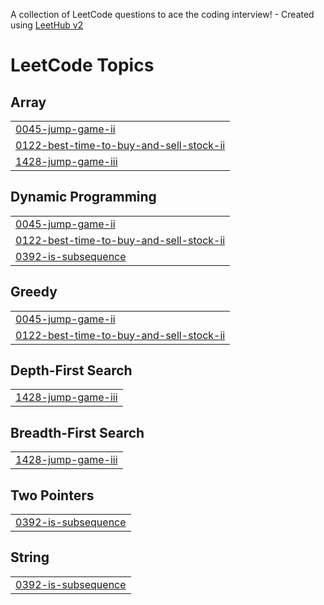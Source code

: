 A collection of LeetCode questions to ace the coding interview! - Created using [LeetHub v2](https://github.com/arunbhardwaj/LeetHub-2.0)
<!---LeetCode Topics Start-->
# LeetCode Topics
## Array
|  |
| ------- |
| [0045-jump-game-ii](https://github.com/pratham534/LeetCodeSubs/tree/master/0045-jump-game-ii) |
| [0122-best-time-to-buy-and-sell-stock-ii](https://github.com/pratham534/LeetCodeSubs/tree/master/0122-best-time-to-buy-and-sell-stock-ii) |
| [1428-jump-game-iii](https://github.com/pratham534/LeetCodeSubs/tree/master/1428-jump-game-iii) |
## Dynamic Programming
|  |
| ------- |
| [0045-jump-game-ii](https://github.com/pratham534/LeetCodeSubs/tree/master/0045-jump-game-ii) |
| [0122-best-time-to-buy-and-sell-stock-ii](https://github.com/pratham534/LeetCodeSubs/tree/master/0122-best-time-to-buy-and-sell-stock-ii) |
| [0392-is-subsequence](https://github.com/pratham534/LeetCodeSubs/tree/master/0392-is-subsequence) |
## Greedy
|  |
| ------- |
| [0045-jump-game-ii](https://github.com/pratham534/LeetCodeSubs/tree/master/0045-jump-game-ii) |
| [0122-best-time-to-buy-and-sell-stock-ii](https://github.com/pratham534/LeetCodeSubs/tree/master/0122-best-time-to-buy-and-sell-stock-ii) |
## Depth-First Search
|  |
| ------- |
| [1428-jump-game-iii](https://github.com/pratham534/LeetCodeSubs/tree/master/1428-jump-game-iii) |
## Breadth-First Search
|  |
| ------- |
| [1428-jump-game-iii](https://github.com/pratham534/LeetCodeSubs/tree/master/1428-jump-game-iii) |
## Two Pointers
|  |
| ------- |
| [0392-is-subsequence](https://github.com/pratham534/LeetCodeSubs/tree/master/0392-is-subsequence) |
## String
|  |
| ------- |
| [0392-is-subsequence](https://github.com/pratham534/LeetCodeSubs/tree/master/0392-is-subsequence) |
<!---LeetCode Topics End-->
